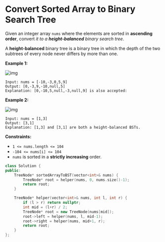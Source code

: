 #  Convert Sorted Array to Binary Search Tree

Given an integer array `nums` where the elements are sorted in **ascending order**, convert *it to a **height-balanced** binary search tree*.

A **height-balanced** binary tree is a binary tree in which the depth of the two subtrees of every node never differs by more than one.

 

**Example 1:**

![img](https://assets.leetcode.com/uploads/2021/02/18/btree1.jpg)

```
Input: nums = [-10,-3,0,5,9]
Output: [0,-3,9,-10,null,5]
Explanation: [0,-10,5,null,-3,null,9] is also accepted:
```

**Example 2:**

![img](https://assets.leetcode.com/uploads/2021/02/18/btree.jpg)

```
Input: nums = [1,3]
Output: [3,1]
Explanation: [1,3] and [3,1] are both a height-balanced BSTs.
```

 

**Constraints:**

- `1 <= nums.length <= 104`
- `-104 <= nums[i] <= 104`
- `nums` is sorted in a **strictly increasing** order.

```c++
class Solution {
public:
    TreeNode* sortedArrayToBST(vector<int>& nums) {
        TreeNode* root = helper(nums, 0, nums.size()-1);
        return root;
    }

    TreeNode* helper(vector<int>& nums, int l, int r) {
        if (l > r) return nullptr;
        int mid = (l+r) / 2;
        TreeNode* root = new TreeNode(nums[mid]);
        root->left = helper(nums, l, mid-1);
        root->right = helper(nums, mid+1, r);
        return root;
    }
};
```

